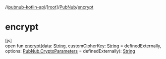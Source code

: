 //[pubnub-kotlin-api](../../../index.md)/[[root]](../index.md)/[PubNub](index.md)/[encrypt](encrypt.md)

# encrypt

[js]\
open fun [encrypt](encrypt.md)(data: [String](https://kotlinlang.org/api/latest/jvm/stdlib/kotlin/-string/index.html), customCipherKey: [String](https://kotlinlang.org/api/latest/jvm/stdlib/kotlin/-string/index.html) = definedExternally, options: [PubNub.CryptoParameters](-crypto-parameters/index.md) = definedExternally): [String](https://kotlinlang.org/api/latest/jvm/stdlib/kotlin/-string/index.html)
